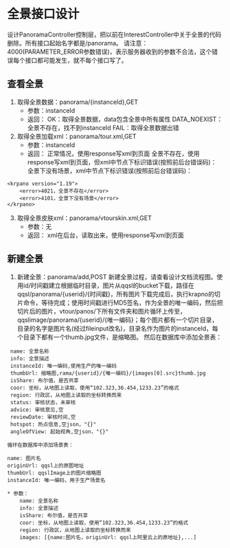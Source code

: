 # 全景接口设计
设计PanoramaController控制层，把以前在InterestController中关于全景的代码删除。所有接口起始名字都是/panorama。
请注意：4000(PARAMETER_ERROR参数错误)，表示服务器收到的参数不合法，这个错误每个接口都可能发生，就不每个接口写了。
## 查看全景
>
1. 取得全景数据：panorama/{instanceId},GET
    * 参数：instanceId
    * 返回：
        OK：取得全景数据，data包含全景中所有属性
        DATA_NOEXIST：全景不存在，找不到instanceId
        FAIL：取得全景数据出错
2. 取得全景加载xml：panorama/tour.xml,GET
    * 参数：instanceId
    * 返回：
        正常情况，使用response写xml到页面
        全景不存在，使用response写xml到页面，但xml中节点下标识错误(按照前后台错误码)：
        全景下没有场景，xml中节点下标识错误(按照前后台错误码)：
```
<krpano version="1.19">
    <error>4021，全景不存在</error>
    <error>4101，全景下没有场景</error>
</krpano>        
```
3. 取得全景皮肤xml：panorama/vtourskin.xml,GET
    * 参数：无
    * 返回：
        xml在后台，读取出来，使用response写xml到页面

## 新建全景
>
1. 新建全景：panorama/add,POST
    新建全景过程，请查看设计文档流程图。使用id/时间戳建立根据临时目录，图片从qqsl的bucket下载，路径在qqsl/panorama/{userid}/{时间戳}，所有图片下载完成后，执行krapno的切片命令，等待完成；使用时间戳进行MD5签名，作为全景的唯一编码，然后把切片后的图片，vtour/panos/下所有文件夹和图片循环上传至，qqslimage/panorama/{userid}/{唯一编码}；每个图片都有一个切片目录，目录的名字是图片名(经过fileinput改名)，目录名作为图片的instanceId，每个目录下都有一个thumb.jpg文件，是缩略图。
    然后在数据库中添加全景表：
```
 name: 全景名称
 info: 全景描述
 instanceId: 唯一编码,使用生产的唯一编码
 thumbUrl: 缩略图,rama/{userid}/{唯一编码}/{images[0].src}thumb.jpg
 isShare: 布尔值，是否共享
 coor: 坐标，从地图上读取，使用“102.323,36.454,1233.23”的格式
 region: 行政区，从地图上读取的坐标转换而来    
 status: 审核状态，未审核
 advice: 审核意见,空
 reviewDate: 审核时间,空
 hotspot: 热点信息,空json，"{}"
 angleOfView: 起始视角,空json，"{}"
```
    循环在数据库中添加场景表：
```
name: 图片名
originUrl: qqsl上的原图地址
thumbUrl: qqslImage上的图片缩略图
instanceId: 唯一编码，用于生产场景名
```
    * 参数：
        name: 全景名称
        info: 全景描述
        isShare: 布尔值，是否共享
        coor: 坐标，从地图上读取，使用“102.323,36.454,1233.23”的格式
        region: 行政区，从地图上读取的坐标转换而来
        images: [{name:图片名，originUrl: qqsl上阿里云上的原地址},...]
        

